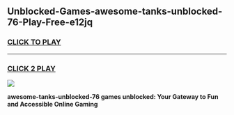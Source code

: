 
## Unblocked-Games-awesome-tanks-unblocked-76-Play-Free-e12jq
<h3>
<a href="https://premium76.site?title=awesome-tanks-unblocked-76&ref=23A">CLICK TO PLAY</a></h3>
<hr>

<h3>
<a href="https://premium76.site?title=awesome-tanks-unblocked-76&ref=23A">CLICK 2 PLAY</a>
  
</h3>

<a href="https://premium76.site?title=awesome-tanks-unblocked-76&ref=23A"><img src="https://clearcache.store/games.png"></a>


**awesome-tanks-unblocked-76 games unblocked: Your Gateway to Fun and Accessible Online Gaming**
